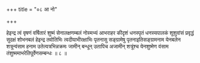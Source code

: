 +++
title = "०८ आ नो"

+++

हेइन्द्र त्वं वृषणं वर्षितारं शुष्मं सेनालक्षणम्बलं नोस्मभ्यं आभराहर कीदृशं धनस्पृतं धनस्यपालकं शूशुवांसं प्रवृद्धं सुदक्षं शोभनबलं हेइन्द्र तवोतिभिः त्वदीयाभीरक्षाभिः पृतनासु सङ्ग्रामेषु पृतनाइतिसङ्ग्रामनाम येनबलेन शत्रून्वंसाम हनाम उतेत्यत्रभिन्नक्रमः जामीन् बन्धून् उतापिच अजामीन् शत्रूंश्च येनशुष्मेण वंसाम तंशुष्ममाभरेतिपूर्वेणसम्बन्धः ॥ ८ ॥